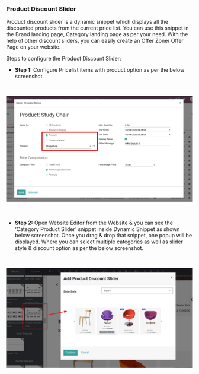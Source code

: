 
### Product Discount Slider



Product discount slider is a dynamic snippet which displays all the discounted products from the current price list. You can use this snippet in the Brand landing page, Category landing page as per your need. With the help of other discount sliders, you can easily create an Offer Zone/ Offer Page on your website.


Steps to configure the Product Discount Slider:


* **Step 1:** Configure Pricelist items with product option as per the below screenshot.


 


![](./images/34-1.png)


 


* **Step 2:** Open Website Editor from the Website & you can see the ‘Category Product Slider’ snippet inside Dynamic Snippet as shown below screenshot. Once you drag & drop that snippet, one popup will be displayed. Where you can select multiple categories as well as slider style & discount option as per the below screenshot.


 


![](./images/34-2.png)



